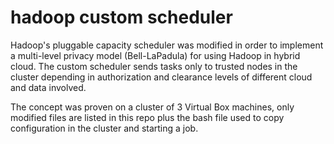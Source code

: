# hadoop custom scheduler

Hadoop's pluggable capacity scheduler was modified in order to implement a multi-level privacy model (Bell-LaPadula) for using Hadoop in hybrid cloud. The custom scheduler sends tasks only to trusted nodes in the cluster depending in authorization and clearance levels of different cloud and data involved.

The concept was proven on a cluster of 3 Virtual Box machines, only modified files are listed in this repo plus the bash file used to copy configuration in the cluster and starting a job.

